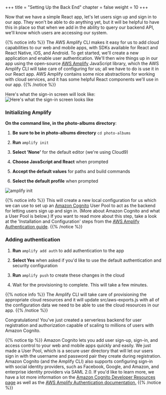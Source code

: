 +++
title = "Setting Up the Back End"
chapter = false
weight = 10
+++

Now that we have a simple React app, let's let users sign up and sign in to our app. They won't be able to do anything yet, but it will be helpful to have this in place so that when we add in the ability to query our backend API, we'll know which users are accessing our system.

{{% notice info %}}
The AWS Amplify CLI makes it easy for us to add cloud capabilities to our web and mobile apps, with SDKs available for React and React Native, iOS, and Android. To get started, we'll create a new application and enable user authentication. We'll then wire things up in our app using the open-source [AWS Amplify](https://aws-amplify.github.io/) JavaScript library, which the AWS Amplify CLI will take care of configuring for us; all we have to do is use it in our React app. AWS Amplify contains some nice abstractions for working with cloud services, and it has some helpful React components we'll use in our app.
{{% /notice %}}

Here's what the sign-in screen will look like:
![Here's what the sign-in screen looks like](/images/app-signin-screen.png?classes=border)

### Initializing Amplify

**On the command line, in the photo-albums directory**:

1. **Be sure to be in photo-albums directory** `cd photo-albums`

1. **Run** `amplify init`

1. **Select 'None'** for the default editor (we're using Cloud9)

1. **Choose JavaScript and React** when prompted

1. **Accept the default values** for paths and build commands

1. **Select the default profile** when prompted

![amplify init](/images/amplify_init.png)

{{% notice info %}}
This will create a new local configuration for us which we can use to set up an [Amazon Cognito](https://aws.amazon.com/cognito/) User Pool to act as the backend for letting users sign up and sign in. (More about Amazon Cognito and what a User Pool is below.) If you want to read more about this step, take a look at the 'Installation and Configuration' steps from the [AWS Amplify Authentication guide](https://aws-amplify.github.io/amplify-js/media/authentication_guide.html).
{{% /notice %}}

### Adding authentication

1. **Run** `amplify add auth` to add authentication to the app

1. **Select Yes** when asked if you'd like to use the default authentication and security configuration

1. **Run** `amplify push` to create these changes in the cloud

1. Wait for the provisioning to complete. This will take a few minutes.

{{% notice info %}}
The Amplify CLI will take care of provisioning the appropriate cloud resources and it will update src/aws-exports.js with all of the configuration data we need to be able to use the cloud resources in our app.
{{% /notice %}}

Congratulations! You've just created a serverless backend for user registration and authorization capable of scaling to millions of users with Amazon Cognito. 

{{% notice tip %}}
Amazon Cognito lets you add user sign-up, sign-in, and access control to your web and mobile apps quickly and easily. We just made a User Pool, which is a secure user directory that will let our users sign in with the username and password pair they create during registration. Amazon Cognito (and the Amplify CLI) also supports configuring sign-in with social identity providers, such as Facebook, Google, and Amazon, and enterprise identity providers via SAML 2.0. If you'd like to learn more, we have a lot more information on the [Amazon Cognito Developer Resources page](https://aws.amazon.com/cognito/dev-resources/) as well as the [AWS Amplify Authentication documentation.](https://aws-amplify.github.io/amplify-js/media/authentication_guide#federated-identities-social-sign-in)
{{% /notice %}}